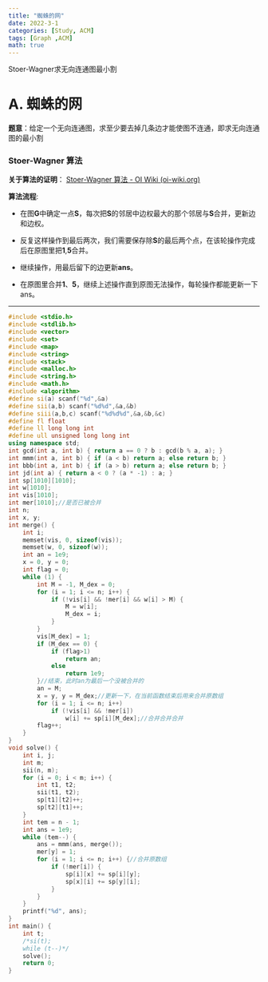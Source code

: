 ```yaml
---
title: "蜘蛛的网"
date: 2022-3-1
categories: [Study, ACM]
tags: [Graph ,ACM]
math: true
---
```


Stoer-Wagner求无向连通图最小割

<!-- more -->

# A. 蜘蛛的网 

**题意**：给定一个无向连通图，求至少要去掉几条边才能使图不连通，即求无向连通图的最小割



### Stoer-Wagner 算法

**关于算法的证明**： [Stoer-Wagner 算法 - OI Wiki (oi-wiki.org)](https://oi-wiki.org/graph/stoer-wagner/) 

**算法流程**:

* 在图**G**中确定一点**S**，每次把**S**的邻居中边权最大的那个邻居与**S**合并，更新边和边权。

<!-- ![D372FC388860A6B539F521E36A317FEB](C:\Users\张少禹\Desktop\D372FC388860A6B539F521E36A317FEB.png) -->

<!-- * **2**作为我们确定的**S**，他的邻边里与**3**连的边是最大的，所以把**3**与**2**合并，并把**3**的边(蓝色的边)更新。![E62C67ECE03832036E005F3931E7ED3B](C:\Users\张少禹\Desktop\E62C67ECE03832036E005F3931E7ED3B.png) -->



* 反复这样操作到最后两次，我们需要保存除**S**的最后两个点，在该轮操作完成后在原图里把**1**,**5**合并。

<!-- ![AF768EE0C20189728DCB2EAB06F0D682](C:\Users\张少禹\Desktop\AF768EE0C20189728DCB2EAB06F0D682.png) -->

* 继续操作，用最后留下的边更新**ans**。

<!-- ![4654D2319DE6CC8A025A3FB756CD8945](C:\Users\张少禹\Desktop\4654D2319DE6CC8A025A3FB756CD8945.png) -->

* 在原图里合并**1**、**5**，继续上述操作直到原图无法操作，每轮操作都能更新一下ans。

<!-- ![403FC4C063995E482C411C9E901080D2](C:\Users\张少禹\Desktop\403FC4C063995E482C411C9E901080D2.png) -->

***

```c++
#include <stdio.h>
#include <stdlib.h>
#include <vector>
#include <set>
#include <map>
#include <string>
#include <stack>
#include <malloc.h>
#include <string.h>
#include <math.h>
#include <algorithm>
#define si(a) scanf("%d",&a)
#define sii(a,b) scanf("%d%d",&a,&b)
#define siii(a,b,c) scanf("%d%d%d",&a,&b,&c)
#define fl float
#define ll long long int
#define ull unsigned long long int
using namespace std;
int gcd(int a, int b) { return a == 0 ? b : gcd(b % a, a); }
int mmm(int a, int b) { if (a < b) return a; else return b; }
int bbb(int a, int b) { if (a > b) return a; else return b; }
int jd(int a) { return a < 0 ? (a * -1) : a; }
int sp[1010][1010];
int w[1010];
int vis[1010];
int mer[1010];//是否已被合并
int n;
int x, y;
int merge() {
	int i;
	memset(vis, 0, sizeof(vis));
	memset(w, 0, sizeof(w));
	int an = 1e9;
	x = 0, y = 0;
	int flag = 0;
	while (1) {
		int M = -1, M_dex = 0;
		for (i = 1; i <= n; i++) {
			if (!vis[i] && !mer[i] && w[i] > M) {
				M = w[i];
				M_dex = i;
			}
		}
		vis[M_dex] = 1;
		if (M_dex == 0) {
			if (flag>1)
				return an;
			else
				return 1e9;
		}//结束，此时an为最后一个没被合并的
		an = M;
		x = y, y = M_dex;//更新一下，在当前函数结束后用来合并原数组
		for (i = 1; i <= n; i++)
			if (!vis[i] && !mer[i])
				w[i] += sp[i][M_dex];//合并合并合并
		flag++;
	}
}
void solve() {
	int i, j;
	int m;
	sii(n, m);
	for (i = 0; i < m; i++) {
		int t1, t2;
		sii(t1, t2);
		sp[t1][t2]++;
		sp[t2][t1]++;
	}
	int tem = n - 1;
	int ans = 1e9;
	while (tem--) {
		ans = mmm(ans, merge());
		mer[y] = 1;
		for (i = 1; i <= n; i++) {//合并原数组
			if (!mer[i]) {
				sp[i][x] += sp[i][y];
				sp[x][i] += sp[y][i];
			}
		}
	}
	printf("%d", ans);
}
int main() {
	int t;
	/*si(t);
	while (t--)*/
	solve();
	return 0;
}
```

